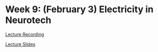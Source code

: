 # Week 9: (February 3) Electricity in Neurotech

[Lecture Recording](https://drive.google.com/file/d/1lqPa7l53PoxmVzzLtf-JzS_xoYd0tpGb/view?usp=sharing)

[Lecture Slides]()

